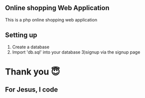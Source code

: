 ## Online shopping Web Application

This is a php online shopping web application

## Setting up

1) Create a database
2) Import 'db.sql' into your database
3)signup via the signup page

# Thank you 😇

## For Jesus, I code
